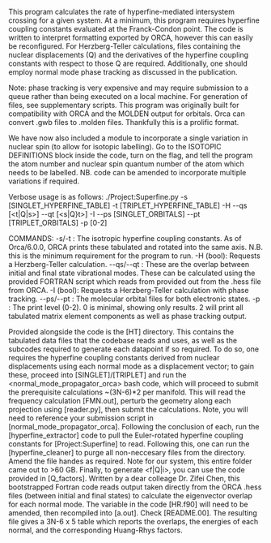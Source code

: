 This program calculates the rate of hyperfine-mediated intersystem crossing for a given system. At a minimum, this program requires hyperfine coupling constants evaluated at the Franck-Condon point. The code is written to interpret formatting exported by ORCA, however this can easily be reconfigured. For Herzberg-Teller calculations, files containing the nuclear displacements (Q) and the derivatives of the hyperfine coupling constants with respect to those Q are required. Additionally, one should employ normal mode phase tracking as discussed in the publication.

Note: phase tracking is very expensive and may require submission to a queue rather than being executed on a local machine. For generation of files, see supplementary scripts. This program was originally built for compatibility with ORCA and the MOLDEN output for orbitals. Orca can convert .gwb files to .molden files. Thankfully this is a prolific format.

We have now also included a module to incorporate a single variation in nuclear spin (to allow for isotopic labelling). Go to the ISOTOPIC DEFINITIONS block inside the code, turn on the flag, and tell the program the atom number and nuclear spin quantum number of the atom which needs to be labelled. NB. code can be amended to incorporate multiple variations if required. 

Verbose usage is as follows: ./Project:Superfine.py 
-s [SINGLET_HYPERFINE_TABLE] 
-t [TRIPLET_HYPERFINE_TABLE] 
-H 
--qs [<t|Q|s>] 
--qt [<s|Q}t>] 
-I 
--ps [SINGLET_ORBITALS] 
--pt [TRIPLET_ORBITALS] 
-p [0-2]

COMMANDS: 
-s/-t : The isotropic hyperfine coupling constants. As of Orca/6.0.0, ORCA prints these tabulated and rotated into the same axis. N.B. this is the minimum requirement for the program to run. 
-H (bool): Requests a Herzberg-Teller calculation. 
--qs/--qt : These are the overlap between initial and final state vibrational modes. These can be calculated using the provided FORTRAN script which reads from provided out from the .hess file from ORCA. 
-I (bool): Requests a Herzberg-Teller calculation with phase tracking. 
--ps/--pt : The molecular orbital files for both electronic states. 
-p : The print level (0-2). 0 is minimal, showing only results. 2 will print all tabulated matrix element components as well as phase tracking output.

Provided alongside the code is the [HT] directory. This contains the tabulated data files that the codebase reads and uses, as well as the subcodes required to generate each datapoint if so required. To do so, one requires the hyperfine coupling constants derived from nuclear displacements using each normal mode as a displacement vector; to gain these, proceed into [SINGLET]/[TRIPLET] and run the <normal_mode_propagator_orca> bash code, which will proceed to submit the prerequisite calculations ~(3N-6)*2 per manifold. This will read the frequency calculation [FMN.out], perturb the geometry along each projection using [reader.py], then submit the calculations. Note, you will need to reference your submission script in [normal_mode_propagator_orca]. Following the conclusion of each, run the [hyperfine_extractor] code to pull the Euler-rotated hyperfine coupling constants for [Project:Superfine] to read. Following this, one can run the [hyperfine_cleaner] to purge all non-neccesary files from the directory. Amend the file handes as required. Note for our system, this entire folder came out to >60 GB. Finally, to generate <f|Q|i>, you can use the code provided in [Q_factors]. Written by a dear colleage Dr. Zifei Chen, this bootstrapped Fortran code reads output taken directly from the ORCA .hess files (between initial and final states) to calculate the eigenvector overlap for each normal mode. The variable <natoms> in the code [HR.f90] will need to be amended, then recompiled into [a.out]. Check [README.00]. The resulting file gives a 3N-6 x 5 table which reports the overlaps, the energies of each normal, and the corresponding Huang-Rhys factors. 
